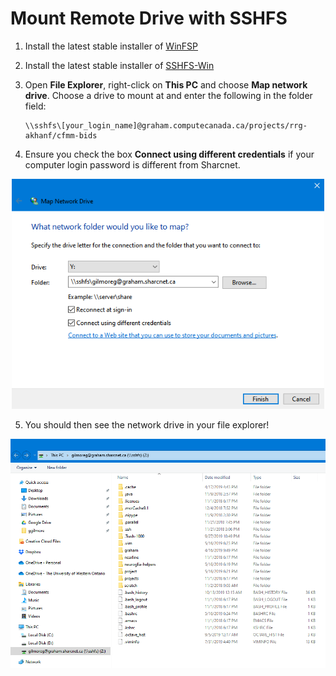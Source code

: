 # Mount Remote Drive with SSHFS

1. Install the latest stable installer of [WinFSP](https://github.com/billziss-gh/winfsp/releases)
2. Install the latest stable installer of [SSHFS-Win](https://github.com/billziss-gh/sshfs-win/releases)
3. Open __File Explorer__, right-click on __This PC__ and choose __Map network drive__. Choose a drive to mount at and enter the following in the folder field:

    ```console
    \\sshfs\[your_login_name]@graham.computecanada.ca/projects/rrg-akhanf/cfmm-bids
    ```

4. Ensure you check the box __Connect using different credentials__ if your computer login password is different from Sharcnet.

<p align="center">
  <img width="500" src="img/map_network_sshfs.png">
</p>

5. You should then see the network drive in your file explorer!

<p align="center">
  <img width="600" src="img/drive_directory.png">
</p>

